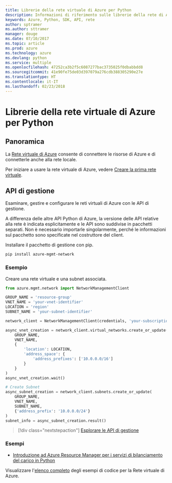 ```yaml
---
title: Librerie della rete virtuale di Azure per Python
description: Informazioni di riferimento sulle librerie della rete di Azure per Python
keywords: Azure, Python, SDK, API, rete
author: sptramer
ms.author: sttramer
manager: douge
ms.date: 07/10/2017
ms.topic: article
ms.prod: azure
ms.technology: azure
ms.devlang: python
ms.service: multiple
ms.openlocfilehash: 47252ca3b2f5c6087277bac3735025f0dbabbdd8
ms.sourcegitcommit: 41e90fe75de03d397079a276cdb388305290e27e
ms.translationtype: HT
ms.contentlocale: it-IT
ms.lasthandoff: 02/23/2018
---
```

# <a name="azure-network-libraries-for-python"></a>Librerie della rete virtuale di Azure per Python

## <a name="overview"></a>Panoramica

La [Rete virtuale di Azure](/azure/virtual-network/virtual-networks-overview) consente di connettere le risorse di Azure e di connetterle anche alla rete locale.

Per iniziare a usare la rete virtuale di Azure, vedere [Creare la prima rete virtuale](/azure/virtual-network/virtual-network-get-started-vnet-subnet).

## <a name="management-apis"></a>API di gestione

Esaminare, gestire e configurare le reti virtuali di Azure con le API di gestione.

A differenza delle altre API Python di Azure, la versione delle API relative alla rete è indicata esplicitamente e le API sono suddivise in pacchetti separati. Non è necessario importarle singolarmente, perché le informazioni sul pacchetto sono specificate nel costruttore del client.

Installare il pacchetto di gestione con pip.

```bash
pip install azure-mgmt-network
```

### <a name="example"></a>Esempio

Creare una rete virtuale e una subnet associata.

```python
from azure.mgmt.network import NetworkManagementClient

GROUP_NAME = 'resource-group'
VNET_NAME = 'your-vnet-identifier'
LOCATION = 'region'
SUBNET_NAME = 'your-subnet-identifier'

network_client = NetworkManagementClient(credentials, 'your-subscription-id')

async_vnet_creation = network_client.virtual_networks.create_or_update(
    GROUP_NAME,
    VNET_NAME,
    {
        'location': LOCATION,
        'address_space': {
            'address_prefixes': ['10.0.0.0/16']
        }
    }
)
async_vnet_creation.wait()

# Create Subnet
async_subnet_creation = network_client.subnets.create_or_update(
    GROUP_NAME,
    VNET_NAME,
    SUBNET_NAME,
    {'address_prefix': '10.0.0.0/24'}
)
subnet_info = async_subnet_creation.result()
```

> [!div class="nextstepaction"]
> [Esplorare le API di gestione](/python/api/overview/azure/network/management)

### <a name="samples"></a>Esempi

* [Introduzione ad Azure Resource Manager per i servizi di bilanciamento del carico in Python](https://azure.microsoft.com/en-us/resources/samples/network-python-manage-loadbalancer/)

Visualizzare l'[elenco completo](https://azure.microsoft.com/en-us/resources/samples/?platform=python&term=virtual%20network) degli esempi di codice per la Rete virtuale di Azure.

